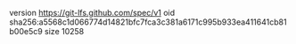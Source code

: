 version https://git-lfs.github.com/spec/v1
oid sha256:a5568c1d066774d14821bfc7fca3c381a6171c995b933ea411641cb81b00e5c9
size 10258
